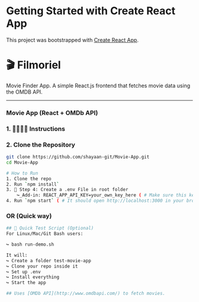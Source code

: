 # Getting Started with Create React App

This project was bootstrapped with [Create React App](https://github.com/facebook/create-react-app).

# 🎬 Filmoriel
Movie Finder App.
A simple React.js frontend that fetches movie data using the OMDB API.

---

### Movie App (React + OMDb API)

### 1. 👨🏻‍🏫📎 Instructions 

### 2. Clone the Repository
```bash
git clone https://github.com/shayaan-git/Movie-App.git
cd Movie-App

# How to Run
1. Clone the repo
2. Run `npm install`
3. 🔐 Step 4: Create a .env File in root folder
    ↪_Add-in: REACT_APP_API_KEY=your_own_key_here ( # Make sure this key matches your actual API key.)
4. Run `npm start` ( # It should open http://localhost:3000 in your browser with your app running!)

```
### OR (Quick way)
```bash
## 🔧 Quick Test Script (Optional)
For Linux/Mac/Git Bash users:

↪ bash run-demo.sh

It will:
↪ Create a folder test-movie-app
↪ Clone your repo inside it
↪ Set up .env
↪ Install everything
↪ Start the app

## Uses [OMDb API](http://www.omdbapi.com/) to fetch movies.